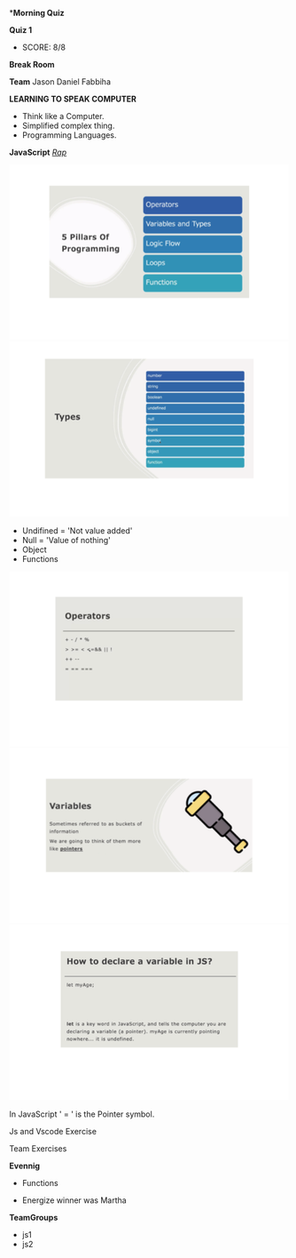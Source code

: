 ***Morning Quiz**

**Quiz 1**
- SCORE: 8/8 

**Break Room**
 
 **Team**
 Jason
 Daniel
 Fabbiha

**LEARNING TO SPEAK COMPUTER**

 - Think like a Computer.
 - Simplified complex thing.
 - Programming Languages.

**JavaScript**
_[Rap](https://www.youtube.com/watch?v=t8eQjr9JGM8)_

 ![plot](./img/12.png)
 ![plot](./img/13.png)

 - Undifined = 'Not value added' 
 - Null = 'Value of nothing'
 - Object
 - Functions

 ![plot](./img/14.png)
 ![plot](./img/15.png)
 ![plot](./img/16.png)
 
 In JavaScript ' = ' is the Pointer symbol.

 Js and Vscode Exercise

 Team Exercises 

 **Evennig**

 - Functions

 - Energize winner was Martha

**TeamGroups**

- js1
- js2
